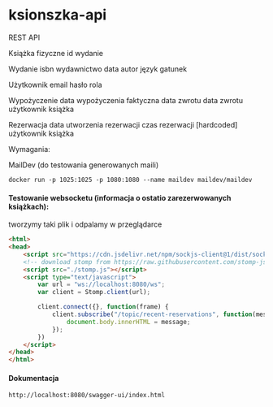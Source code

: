 # ksionszka-api
REST API

Książka
fizyczne id
wydanie

Wydanie
isbn
wydawnictwo
data
autor
język
gatunek

Użytkownik
email
hasło
rola

Wypożyczenie
data wypożyczenia
faktyczna data zwrotu
data zwrotu
użytkownik
książka

Rezerwacja
data utworzenia rezerwacji
czas rezerwacji [hardcoded]
użytkownik
książka


Wymagania:

MailDev (do testowania generowanych maili)
```
docker run -p 1025:1025 -p 1080:1080 --name maildev maildev/maildev
```

#### Testowanie websocketu (informacja o ostatio zarezerwowanych książkach):
tworzymy taki plik i odpalamy w przeglądarce
```html
<html>
<head>
    <script src="https://cdn.jsdelivr.net/npm/sockjs-client@1/dist/sockjs.min.js"></script>
    <!-- download stomp from https://raw.githubusercontent.com/stomp-js/stomp-websocket/master/lib/stomp.js -->
    <script src="./stomp.js"></script>
    <script type="text/javascript">
        var url = "ws://localhost:8080/ws";
        var client = Stomp.client(url);

        client.connect({}, function(frame) {
            client.subscribe("/topic/recent-reservations", function(message) {
                document.body.innerHTML = message;
            });
        })
    </script>
</head>
</html>
```

#### Dokumentacja
```
http://localhost:8080/swagger-ui/index.html
```
